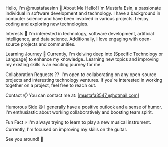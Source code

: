 
Hello, I'm @mustafaesinn 👋
About Me
Hello! I'm Mustafa Esin, a passionate individual in software development and technology. I have a background in computer science and have been involved in various projects. I enjoy coding and exploring new technologies.

Interests
👀 I'm interested in technology, software development, artificial intelligence, and data science. Additionally, I love engaging with open-source projects and communities.

Learning Journey
🌱 Currently, I'm delving deep into [Specific Technology or Language] to enhance my knowledge. Learning new topics and improving my existing skills is an exciting journey for me.

Collaboration Requests
⁇ ️ I'm open to collaborating on any open-source projects and interesting technology ventures. If you're interested in working together on a project, feel free to reach out.

Contact
📫 You can contact me at: [mustafa3547_@hotmail.com]

Humorous Side
😄 I generally have a positive outlook and a sense of humor. I'm enthusiastic about working collaboratively and boosting team spirit.

Fun Fact
⚡ I'm always trying to learn to play a new musical instrument. Currently, I'm focused on improving my skills on the guitar.

See you around! 👋

